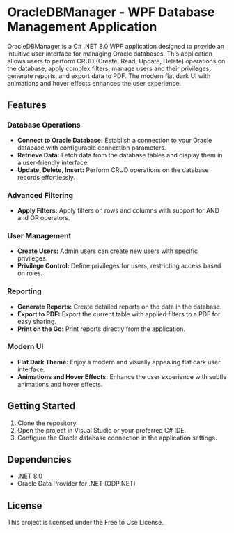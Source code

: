 # OracleDBManager - WPF Database Management Application

OracleDBManager is a C# .NET 8.0 WPF application designed to provide an intuitive user interface for managing Oracle databases. This application allows users to perform CRUD (Create, Read, Update, Delete) operations on the database, apply complex filters, manage users and their privileges, generate reports, and export data to PDF. The modern flat dark UI with animations and hover effects enhances the user experience.

## Features

### Database Operations

- **Connect to Oracle Database:** Establish a connection to your Oracle database with configurable connection parameters.
- **Retrieve Data:** Fetch data from the database tables and display them in a user-friendly interface.
- **Update, Delete, Insert:** Perform CRUD operations on the database records effortlessly.

### Advanced Filtering

- **Apply Filters:** Apply filters on rows and columns with support for AND and OR operators.

### User Management

- **Create Users:** Admin users can create new users with specific privileges.
- **Privilege Control:** Define privileges for users, restricting access based on roles.

### Reporting

- **Generate Reports:** Create detailed reports on the data in the database.
- **Export to PDF:** Export the current table with applied filters to a PDF for easy sharing.
- **Print on the Go:** Print reports directly from the application.

### Modern UI

- **Flat Dark Theme:** Enjoy a modern and visually appealing flat dark user interface.
- **Animations and Hover Effects:** Enhance the user experience with subtle animations and hover effects.

## Getting Started

1. Clone the repository.
2. Open the project in Visual Studio or your preferred C# IDE.
3. Configure the Oracle database connection in the application settings.

## Dependencies

- .NET 8.0
- Oracle Data Provider for .NET (ODP.NET)

## License

This project is licensed under the Free to Use License.
